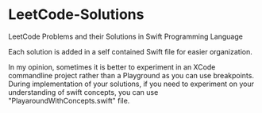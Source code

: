 # LeetCode-Solutions

LeetCode Problems and their Solutions in Swift Programming Language

Each solution is added in a self contained Swift file for easier organization.

In my opinion, sometimes it is better to experiment in an XCode commandline project rather than a Playground as you can use breakpoints.
During implementation of your solutions, if you need to experiment on your understanding of swift concepts, you can use "PlayaroundWithConcepts.swift" file.

